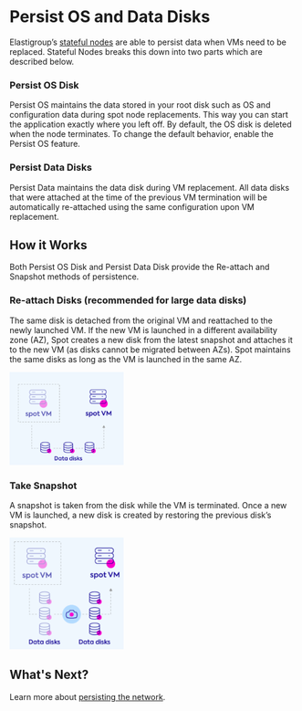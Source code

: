 # Persist OS and Data Disks

Elastigroup’s [stateful nodes](elastigroup/features-azure/stateful-nodes/) are able to persist data when VMs need to be replaced. Stateful Nodes breaks this down into two parts which are described below.

### Persist OS Disk

Persist OS maintains the data stored in your root disk such as OS and configuration data during spot node replacements. This way you can start the application exactly where you left off. By default, the OS disk is deleted when the node terminates. To change the default behavior, enable the Persist OS feature.

### Persist Data Disks

Persist Data maintains the data disk during VM replacement. All data disks that were attached at the time of the previous VM termination will be automatically re-attached using the same configuration upon VM replacement.

## How it Works

Both Persist OS Disk and Persist Data Disk provide the Re-attach and Snapshot methods of persistence.

### Re-attach Disks (recommended for large data disks)

The same disk is detached from the original VM and reattached to the newly launched VM. If the new VM is launched in a different availability zone (AZ), Spot creates a new disk from the latest snapshot and attaches it to the new VM (as disks cannot be migrated between AZs). Spot maintains the same disks as long as the VM is launched in the same AZ.

<img src="/elastigroup/_media/azure-persist-os-data-disks-01.png" width="200" />

### Take Snapshot

A snapshot is taken from the disk while the VM is terminated. Once a new VM is launched, a new disk is created by restoring the previous disk’s snapshot.

<img src="/elastigroup/_media/azure-persist-os-data-disks-02.png" width="200" />

## What's Next?

Learn more about [persisting the network](elastigroup/features-azure/stateful-nodes/persist-network).
